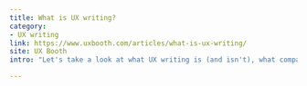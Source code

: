 ```yaml
---
title: What is UX writing?
category:
- UX writing
link: https://www.uxbooth.com/articles/what-is-ux-writing/
site: UX Booth
intro: "Let's take a look at what UX writing is (and isn't), what companies are looking for in these writers, and general best practices for the discipline."

---
```






